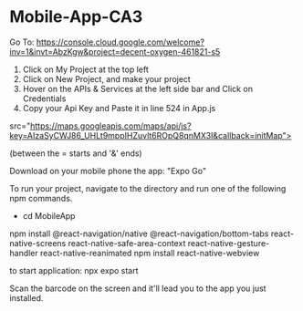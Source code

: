 # Mobile-App-CA3

Go To:
https://console.cloud.google.com/welcome?inv=1&invt=AbzKgw&project=decent-oxygen-461821-s5

1. Click on My Project at the top left
2. Click on New Project, and make your project
3. Hover on the APIs & Services at the left side bar and Click on Credentials
4. Copy your Api Key and Paste it in line 524 in App.js 

src="https://maps.googleapis.com/maps/api/js?key=AIzaSyCWJ86_UHLt9mppIHZuvlt6ROpQ8qnMX3I&callback=initMap">

(between the = starts and '&' ends)


Download on your mobile phone the app: "Expo Go"


To run your project, navigate to the directory and run one of the following npm commands.

- cd MobileApp


npm install @react-navigation/native @react-navigation/bottom-tabs react-native-screens react-native-safe-area-context react-native-gesture-handler react-native-reanimated
npm install react-native-webview


to start application: 
npx expo start


Scan the barcode on the screen and it'll lead you to the app you just installed.


